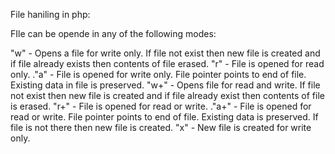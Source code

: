 File haniling in php:

FIle can be opende in any of the following modes:

"w" - Opens a file for write only. If file not exist then new file is created and if file already exists then contents of file erased. 
"r" - File is opened for read only. ."a" - File is opened for write only. File pointer points to end of file. Existing data in file is preserved. 
"w+" - Opens file for read and write. If file not exist then new file is created and if file already exist then contents of file is erased. 
"r+" - File is opened for read or write. ."a+" - File is opened for read or write. File pointer points to end of file. Existing data is preserved. If file is not there then new file is created.
"x" - New file is created for write only.
